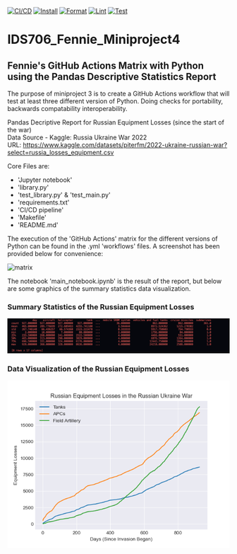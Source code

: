 [![CI/CD](https://github.com/zfennie/ids706_Fennie_miniproject2/actions/workflows/CI_CD.yml/badge.svg)](https://github.com/zfennie/ids706_Fennie_miniproject2/actions/workflows/CI_CD.yml) [![Install](https://github.com/zfennie/ids706_Fennie_miniproject2/actions/workflows/install.yml/badge.svg)](https://github.com/zfennie/ids706_Fennie_miniproject2/actions/workflows/install.yml) [![Format](https://github.com/zfennie/ids706_Fennie_miniproject2/actions/workflows/format.yml/badge.svg)](https://github.com/zfennie/ids706_Fennie_miniproject2/actions/workflows/format.yml) [![Lint](https://github.com/zfennie/ids706_Fennie_miniproject2/actions/workflows/lint.yml/badge.svg)](https://github.com/zfennie/ids706_Fennie_miniproject2/actions/workflows/lint.yml) [![Test](https://github.com/zfennie/ids706_Fennie_miniproject2/actions/workflows/test.yml/badge.svg)](https://github.com/zfennie/ids706_Fennie_miniproject2/actions/workflows/test.yml)



# IDS706_Fennie_Miniproject4
## Fennie's GitHub Actions Matrix with Python using the Pandas Descriptive Statistics Report

The purpose of miniproject 3 is to create a GitHub Actions workflow that will test at least three different version of Python. Doing checks for portability, backwards compatability interoperability.



Pandas Decriptive Report for Russian Equipment Losses (since the start of the war)\
Data Source - Kaggle: Russia Ukraine War 2022\
URL: https://www.kaggle.com/datasets/piterfm/2022-ukraine-russian-war?select=russia_losses_equipment.csv

Core Files are:
* 'Jupyter notebook'
* 'library.py'
* 'test_library.py' & 'test_main.py'
* 'requirements.txt'
* 'CI/CD pipeline'
* 'Makefile'
* 'README.md'

The execution of the 'GitHub Actions' matrix for the different versions of Python can be found in the .yml 'workflows' files. A screenshot has been provided below for convenience:

<img width="577" alt="matrix" src="https://github.com/user-attachments/assets/8838108b-144c-4c41-a3d2-25896bde4e50">



The notebook 'main_notebook.ipynb' is the result of the report, but below are some graphics of the summary statistics data visualization.

### Summary Statistics of the Russian Equipment Losses
![Alt Text](./summary_stats.png)

### Data Visualization of the Russian Equipment Losses
![Alt Text](./main_ground_losses.png)